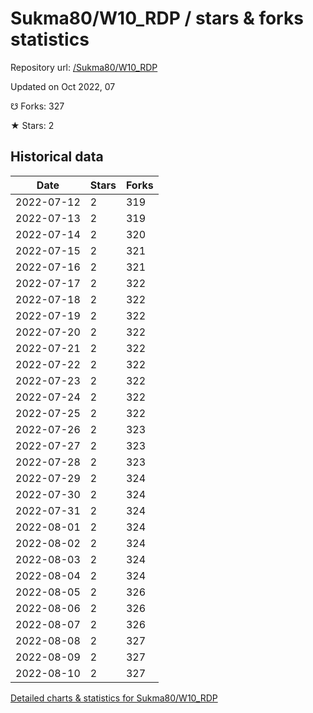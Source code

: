 # Sukma80/W10_RDP / stars & forks statistics

Repository url: [/Sukma80/W10_RDP](https://github.com/Sukma80/W10_RDP)

Updated on Oct 2022, 07

☋ Forks: 327

★ Stars: 2

## Historical data
| Date | Stars | Forks |
|------|-------|-------|
| 2022-07-12 | 2 | 319 | 
| 2022-07-13 | 2 | 319 | 
| 2022-07-14 | 2 | 320 | 
| 2022-07-15 | 2 | 321 | 
| 2022-07-16 | 2 | 321 | 
| 2022-07-17 | 2 | 322 | 
| 2022-07-18 | 2 | 322 | 
| 2022-07-19 | 2 | 322 | 
| 2022-07-20 | 2 | 322 | 
| 2022-07-21 | 2 | 322 | 
| 2022-07-22 | 2 | 322 | 
| 2022-07-23 | 2 | 322 | 
| 2022-07-24 | 2 | 322 | 
| 2022-07-25 | 2 | 322 | 
| 2022-07-26 | 2 | 323 | 
| 2022-07-27 | 2 | 323 | 
| 2022-07-28 | 2 | 323 | 
| 2022-07-29 | 2 | 324 | 
| 2022-07-30 | 2 | 324 | 
| 2022-07-31 | 2 | 324 | 
| 2022-08-01 | 2 | 324 | 
| 2022-08-02 | 2 | 324 | 
| 2022-08-03 | 2 | 324 | 
| 2022-08-04 | 2 | 324 | 
| 2022-08-05 | 2 | 326 | 
| 2022-08-06 | 2 | 326 | 
| 2022-08-07 | 2 | 326 | 
| 2022-08-08 | 2 | 327 | 
| 2022-08-09 | 2 | 327 | 
| 2022-08-10 | 2 | 327 | 


[Detailed charts & statistics for Sukma80/W10_RDP](https://reviewgithub.com/rep/Sukma80/W10_RDP)
